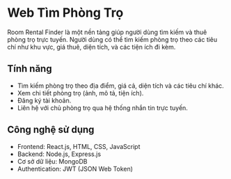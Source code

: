 # Web Tìm Phòng Trọ

Room Rental Finder là một nền tảng giúp người dùng tìm kiếm và thuê phòng trọ trực tuyến. Người dùng có thể tìm kiếm phòng trọ theo các tiêu chí như khu vực, giá thuê, diện tích, và các tiện ích đi kèm.

## Tính năng
- Tìm kiếm phòng trọ theo địa điểm, giá cả, diện tích và các tiêu chí khác.
- Xem chi tiết phòng trọ (ảnh, mô tả, tiện ích).
- Đăng ký tài khoản.
- Liên hệ với chủ phòng trọ qua hệ thống nhắn tin trực tuyến.
  
## Công nghệ sử dụng
- Frontend: React.js, HTML, CSS, JavaScript
- Backend: Node.js, Express.js
- Cơ sở dữ liệu: MongoDB
- Authentication: JWT (JSON Web Token)

